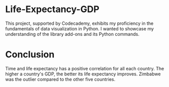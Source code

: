 # Life-Expectancy-GDP
This project, supported by Codecademy, exhibits my proficiency in the fundamentals of data visualization in Python. I wanted to showcase my understanding of the library add-ons and its Python commands.
# Conclusion
Time and life expectancy has a positive correlation for all each country.
The higher a country's GDP, the better its life expectancy improves.
Zimbabwe was the outlier compared to the other five countries.
